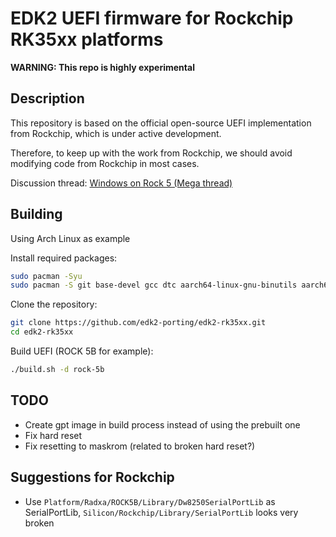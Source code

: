 # EDK2 UEFI firmware for Rockchip RK35xx platforms

**WARNING: This repo is highly experimental**

## Description

This repository is based on the official open-source UEFI implementation from Rockchip, which is under active development.

Therefore, to keep up with the work from Rockchip, we should avoid modifying code from Rockchip in most cases.

Discussion thread: [Windows on Rock 5 (Mega thread)](https://forum.radxa.com/t/windows-on-rock-5-mega-thread)

## Building

Using Arch Linux as example

Install required packages:
```bash
sudo pacman -Syu
sudo pacman -S git base-devel gcc dtc aarch64-linux-gnu-binutils aarch64-linux-gnu-gcc aarch64-linux-gnu-glibc python python-pyelftools iasl --needed
```

Clone the repository:
```bash
git clone https://github.com/edk2-porting/edk2-rk35xx.git
cd edk2-rk35xx
```

Build UEFI (ROCK 5B for example):
```bash
./build.sh -d rock-5b
```

## TODO
 - Create gpt image in build process instead of using the prebuilt one
 - Fix hard reset
 - Fix resetting to maskrom (related to broken hard reset?)

## Suggestions for Rockchip
 - Use `Platform/Radxa/ROCK5B/Library/Dw8250SerialPortLib` as SerialPortLib, `Silicon/Rockchip/Library/SerialPortLib` looks very broken
